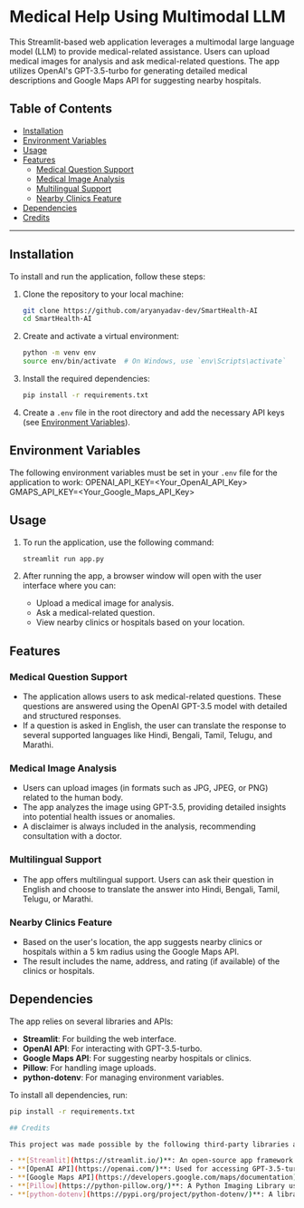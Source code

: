 # Medical Help Using Multimodal LLM

This Streamlit-based web application leverages a multimodal large language model (LLM) to provide medical-related assistance. Users can upload medical images for analysis and ask medical-related questions. The app utilizes OpenAI's GPT-3.5-turbo for generating detailed medical descriptions and Google Maps API for suggesting nearby hospitals.

## Table of Contents

- [Installation](#installation)
- [Environment Variables](#environment-variables)
- [Usage](#usage)
- [Features](#features)
  - [Medical Question Support](#medical-question-support)
  - [Medical Image Analysis](#medical-image-analysis)
  - [Multilingual Support](#multilingual-support)
  - [Nearby Clinics Feature](#nearby-clinics-feature)
- [Dependencies](#dependencies)
- [Credits](#credits)

---

## Installation

To install and run the application, follow these steps:

1. Clone the repository to your local machine:
    ```bash
    git clone https://github.com/aryanyadav-dev/SmartHealth-AI
    cd SmartHealth-AI
    ```

2. Create and activate a virtual environment:
    ```bash
    python -m venv env
    source env/bin/activate  # On Windows, use `env\Scripts\activate`
    ```

3. Install the required dependencies:
    ```bash
    pip install -r requirements.txt
    ```

4. Create a `.env` file in the root directory and add the necessary API keys (see [Environment Variables](#environment-variables)).

## Environment Variables

The following environment variables must be set in your `.env` file for the application to work:
OPENAI_API_KEY=<Your_OpenAI_API_Key>
GMAPS_API_KEY=<Your_Google_Maps_API_Key>


## Usage

1. To run the application, use the following command:
    ```bash
    streamlit run app.py
    ```

2. After running the app, a browser window will open with the user interface where you can:
   - Upload a medical image for analysis.
   - Ask a medical-related question.
   - View nearby clinics or hospitals based on your location.

## Features

### Medical Question Support

- The application allows users to ask medical-related questions. These questions are answered using the OpenAI GPT-3.5 model with detailed and structured responses.
- If a question is asked in English, the user can translate the response to several supported languages like Hindi, Bengali, Tamil, Telugu, and Marathi.

### Medical Image Analysis

- Users can upload images (in formats such as JPG, JPEG, or PNG) related to the human body.
- The app analyzes the image using GPT-3.5, providing detailed insights into potential health issues or anomalies.
- A disclaimer is always included in the analysis, recommending consultation with a doctor.

### Multilingual Support

- The app offers multilingual support. Users can ask their question in English and choose to translate the answer into Hindi, Bengali, Tamil, Telugu, or Marathi.

### Nearby Clinics Feature

- Based on the user's location, the app suggests nearby clinics or hospitals within a 5 km radius using the Google Maps API.
- The result includes the name, address, and rating (if available) of the clinics or hospitals.

## Dependencies

The app relies on several libraries and APIs:

- **Streamlit**: For building the web interface.
- **OpenAI API**: For interacting with GPT-3.5-turbo.
- **Google Maps API**: For suggesting nearby hospitals or clinics.
- **Pillow**: For handling image uploads.
- **python-dotenv**: For managing environment variables.

To install all dependencies, run:
```bash
pip install -r requirements.txt

## Credits

This project was made possible by the following third-party libraries and services:

- **[Streamlit](https://streamlit.io/)**: An open-source app framework used to build and share custom machine learning and data science web apps.
- **[OpenAI API](https://openai.com/)**: Used for accessing GPT-3.5-turbo for medical-related question support and image analysis.
- **[Google Maps API](https://developers.google.com/maps/documentation)**: Integrated to provide nearby clinics and hospital suggestions based on user location.
- **[Pillow](https://python-pillow.org/)**: A Python Imaging Library used for handling image uploads in the application.
- **[python-dotenv](https://pypi.org/project/python-dotenv/)**: A library used for reading environment variables from a `.env` file to ensure secure handling of API keys and other configurations.

